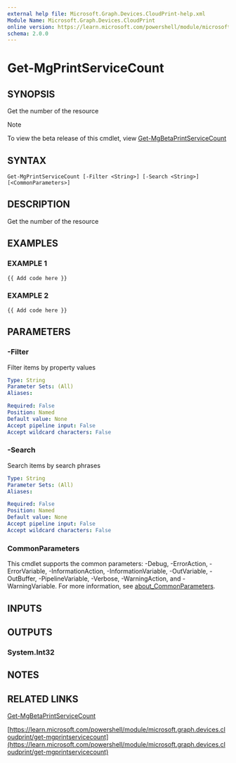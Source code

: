 ```yaml
---
external help file: Microsoft.Graph.Devices.CloudPrint-help.xml
Module Name: Microsoft.Graph.Devices.CloudPrint
online version: https://learn.microsoft.com/powershell/module/microsoft.graph.devices.cloudprint/get-mgprintservicecount
schema: 2.0.0
---
```


# Get-MgPrintServiceCount

## SYNOPSIS
Get the number of the resource

> [!NOTE]
> To view the beta release of this cmdlet, view [Get-MgBetaPrintServiceCount](/powershell/module/Microsoft.Graph.Beta.Devices.CloudPrint/Get-MgBetaPrintServiceCount?view=graph-powershell-beta)

## SYNTAX

```
Get-MgPrintServiceCount [-Filter <String>] [-Search <String>] [<CommonParameters>]
```

## DESCRIPTION
Get the number of the resource

## EXAMPLES

### EXAMPLE 1
```
{{ Add code here }}
```

### EXAMPLE 2
```
{{ Add code here }}
```

## PARAMETERS

### -Filter
Filter items by property values

```yaml
Type: String
Parameter Sets: (All)
Aliases:

Required: False
Position: Named
Default value: None
Accept pipeline input: False
Accept wildcard characters: False
```

### -Search
Search items by search phrases

```yaml
Type: String
Parameter Sets: (All)
Aliases:

Required: False
Position: Named
Default value: None
Accept pipeline input: False
Accept wildcard characters: False
```

### CommonParameters
This cmdlet supports the common parameters: -Debug, -ErrorAction, -ErrorVariable, -InformationAction, -InformationVariable, -OutVariable, -OutBuffer, -PipelineVariable, -Verbose, -WarningAction, and -WarningVariable. For more information, see [about_CommonParameters](http://go.microsoft.com/fwlink/?LinkID=113216).

## INPUTS

## OUTPUTS

### System.Int32
## NOTES

## RELATED LINKS
[Get-MgBetaPrintServiceCount](/powershell/module/Microsoft.Graph.Beta.Devices.CloudPrint/Get-MgBetaPrintServiceCount?view=graph-powershell-beta)

[https://learn.microsoft.com/powershell/module/microsoft.graph.devices.cloudprint/get-mgprintservicecount](https://learn.microsoft.com/powershell/module/microsoft.graph.devices.cloudprint/get-mgprintservicecount)



